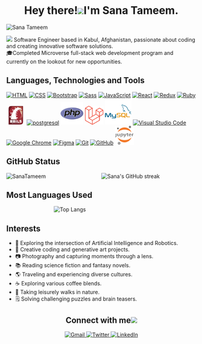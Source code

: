 <h1 align="center">Hey there!<img src="https://github.com/TheDudeThatCode/TheDudeThatCode/blob/master/Assets/Hi.gif" height="32px">I'm Sana Tameem.</h1>
<p align="left"> <img src="https://komarev.com/ghpvc/?username=SanaTameem&label=Views&color=blue&style=plastic" alt="Sana Tameem" /></p>

<img src="https://github.com/TheDudeThatCode/TheDudeThatCode/blob/master/Assets/Earth.gif" style="width:15px" /> Software Engineer based in Kabul, Afghanistan, passionate about coding and creating innovative software solutions. <br>
:mortar_board:Completed Microverse full-stack web development program and currently on the lookout for new opportunities.


## Languages, Technologies and Tools
[![HTML](https://img.icons8.com/color/48/000000/html-5.png)](#) 
[![CSS](https://img.icons8.com/color/48/000000/css3.png)](#) 
[![Bootstrap](https://img.icons8.com/color/48/000000/bootstrap.png)](#)
[![Sass](https://img.icons8.com/color/48/000000/sass.png)](#)
[![JavaScript](https://img.icons8.com/color/48/000000/javascript.png)](#) 
<a href="#" target="_blank" rel="noreferrer">
  <img src="https://img.icons8.com/color/48/000000/react-native.png" alt="React" width="50" height="50"/></a>
<a href="#" target="_blank" rel="noreferrer">
  <img src="https://img.icons8.com/color/48/000000/redux.png" alt="Redux" width="50" height="50"/></a>
<a href="#" target="_blank" rel="noreferrer">
  <img src="https://img.icons8.com/color/48/000000/ruby-programming-language.png" alt="Ruby" width="50" height="50"/></a>
<a href="https://rubyonrails.org/" target="_blank" rel="noreferrer"> <img src="https://github.com/devicons/devicon/blob/master/icons/rails/rails-original-wordmark.svg" alt="rails" width="50" height="50"/></a>
<a href="https://www.postgresql.org" target="_blank" rel="noreferrer"> <img src="https://githubraw.com/devicons/devicon/master/icons/postgresql/postgresql-original-wordmark.svg" alt="postgresql" width="50" height="50"/></a>
<a href="https://www.php.net/" target="_blank" rel="noreferrer"> <img src="https://github.com/devicons/devicon/blob/master/icons/php/php-original.svg" alt="php" width="60" height="60"/></a>
<a href="https://laravel.com/" target="_blank" rel="noreferrer"><img src="https://github.com/devicons/devicon/blob/master/icons/laravel/laravel-original.svg" alt="Laravel" width="50" height="50"/></a>
<a href="https://www.mysql.com/" target="_blank" rel="noreferrer"> <img src="https://github.com/devicons/devicon/blob/master/icons/mysql/mysql-original-wordmark.svg" alt="mysql" width="70" height="70"/></a>
[![Visual Studio Code](https://img.icons8.com/color/48/000000/visual-studio-code-2019.png)](#)
[![Google Chrome](https://img.icons8.com/color/48/000000/chrome.png)](#)
[![Figma](https://img.icons8.com/color/48/000000/figma.png)](#)
[![Git](https://img.icons8.com/color/48/000000/git.png)](#) 
[![GitHub](https://img.icons8.com/color/48/000000/github--v1.png)](#)
<a href="#" target="_blank" rel="noreferrer"> <img src="https://github.com/devicons/devicon/blob/master/icons/jupyter/jupyter-original-wordmark.svg" alt="jupyter notebook" width="50" height="50"/></a>

<!--
## Currently learning
<a href="#" target="_blank" rel="noreferrer">
  <img src="https://img.icons8.com/color/48/000000/angularjs.png" alt="Angular" width="50" height="50"/>
</a>

<a href="#" target="_blank" rel="noreferrer">
  <img src="https://img.icons8.com/color/48/000000/vue-js.png" alt="Vue.js" width="50" height="50"/>
</a>

<a href="#" target="_blank" rel="noreferrer">
  <img src="https://img.icons8.com/color/48/000000/nodejs.png" alt="Node.js" width="50" height="50"/>
</a>
-->
##  GitHub Status
<div style="width: 100%; display: flex; justify-content: center; align-items: center">
  <img src="https://github-readme-stats.vercel.app/api?username=SanaTameem&layout=compact&theme=radical&show_icons=true&locale=en" alt="SanaTameem" style="width: 50%">
  <img src="https://streak-stats.demolab.com/?user=SanaTameem&theme=radical" alt="Sana's GitHub streak" style="width: 50%">
</div>

## Most Languages Used
<div style="width: 100%; display: flex; justify-content: center; align-items: center">
  <img src="https://github-readme-stats.vercel.app/api/top-langs/?username=SanaTameem&layout=compact&theme=radical" alt="Top Langs" style="width: 50%;">
</div>

<div style="width: 100%; display: flex; justify-content: center; align-items: center">
<!--   <img src="https://github-profile-trophy.vercel.app/?username=SanaTameem&theme=radical" alt="trophy" style="width: 80%;"> -->
</div>

## Interests

- :robot: Exploring the intersection of Artificial Intelligence and Robotics.
- :art: Creative coding and generative art projects.
- :camera: Photography and capturing moments through a lens.
- :books: Reading science fiction and fantasy novels.
- :earth_americas: Traveling and experiencing diverse cultures.
- :coffee: Exploring various coffee blends.
- :walking: Taking leisurely walks in nature.
- :spiral_notepad: Solving challenging puzzles and brain teasers.

<h2 align="center"><b>Connect with me</b><img src="https://github.com/TheDudeThatCode/TheDudeThatCode/blob/master/Assets/Handshake.gif" height="32px"></h2>

<div align="center">
<a href="mailto:sanatameem38@gmail.com">
    <img src="https://img.icons8.com/color/48/000000/gmail.png" alt="Gmail">
  </a>
  <a href="https://twitter.com/sana_tameem">
    <img src="https://img.icons8.com/color/48/000000/twitter.png" alt="Twitter">
  </a>
  <a href="https://www.linkedin.com/in/sana-tameem/">
    <img src="https://img.icons8.com/color/48/000000/linkedin.png" alt="LinkedIn">
  </a>
</div>
